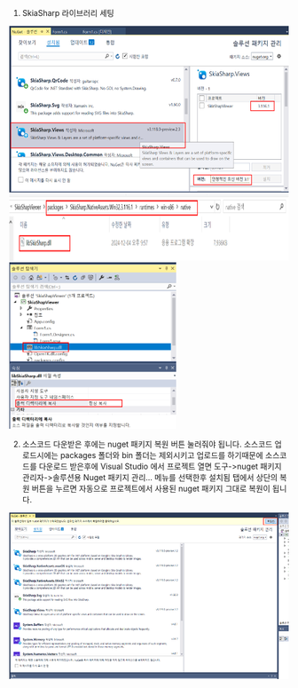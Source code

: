 1. SkiaSharp 라이브러리 세팅
<img src='https://github.com/sigmak/MediaViewer/blob/main/SkiaSharpImageViewer/CSharpProj/skiasharp_sc01.png' widht=150 height=300>
<img src='https://github.com/sigmak/MediaViewer/blob/main/SkiaSharpImageViewer/CSharpProj/skiasharp_sc02.png' widht=40 height=120>
<img src='https://github.com/sigmak/MediaViewer/blob/main/SkiaSharpImageViewer/CSharpProj/skiasharp_sc03.png' widht=250 height=300>

2. 소스코드 다운받은 후에는 nuget 패키지 복원 버튼 눌러줘야 됩니다.
   소스코드 업로드시에는 packages 폴더와 bin 폴더는 제외시키고 업로드를 하기때문에
   소스코드를 다운로드 받은후에 Visual Studio 에서 프로젝트 열면 도구->nuget 패키지 관리자->솔루션용 Nuget 패키지 관리... 메뉴를 선택한후
   설치됨 탭에서 상단의 복원 버튼을 누르면 자동으로 프로젝트에서 사용된 nuget 패키지 그대로 복원이 됩니다. 
<img src='https://github.com/sigmak/MediaViewer/blob/main/SkiaSharpImageViewer/CSharpProj/skiasharp_sc04.png' widht=250 height=300>
   

